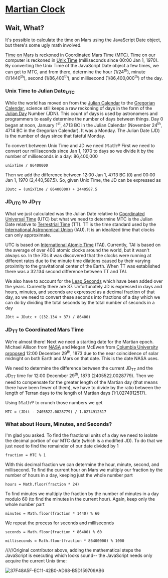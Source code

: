 # [Martian Clock](https://dkallen78.github.io/martian-clock/martianClockSVG.html)

## Wait, What?

It's possible to calculate the time on Mars using the JavaScript Date object, but there's some ugly math involved.

[Time on Mars](https://en.wikipedia.org/wiki/Timekeeping_on_Mars) is reckoned in Coordinated Mars Time (MTC). Time on our computer is reckoned in [Unix Time](https://en.wikipedia.org/wiki/Unix_time) (milliseconds since 00:00 Jan 1, 1970). By converting the Unix Time of the JavaScript Date object a few times, we can get to MTC, and from there, determine the hour (1/24<sup>th</sup>), minute (1/1440<sup>th</sup>), second (1/86,400<sup>th</sup>), and millisecond (1/86,400,000<sup>th</sup>) of the day.

### Unix Time to Julian Date<sub>UTC</sub>

While the world has moved on from the [Julian Calendar](https://en.wikipedia.org/wiki/Julian_calendar) to the [Gregorian Calendar](https://en.wikipedia.org/wiki/Gregorian_calendar), science still keeps a raw reckoning of days in the form of the [Julian Day](https://en.wikipedia.org/wiki/Julian_day) Number (JDN). This count of days is used by astronomers and programmers to easily determine the number of days between things. Day 0 began at noon, January 1<sup>st</sup>, 4713 BC in the Julian Calendar (November 24<sup>th</sup>, 4714 BC in the Gregorian Calendar). It was a Monday. The Julian Date (JD) is the number of days since that fateful Monday.

To convert between Unix Time and JD we need 𝕄𝕒𝕥𝕙® First we need to convert our milliseconds since Jan 1, 1970 to days so we divide it by the number of milliseconds in a day: 86,400,000 

`unixTime / 86400000`

Then we add the difference between 12:00 Jan 1, 4713 BC (0) and 00:00 Jan 1, 1970 (2,440,587.5). So, given Unix Time, the JD can be expressed as

`JDutc = (unixTime / 86400000) + 2440587.5`

### JD<sub>UTC</sub> to JD<sub>TT</sub>

What we just calculated was the Julian Date relative to [Coordinated Universal Time](https://en.wikipedia.org/wiki/Coordinated_Universal_Time) (UTC) but what we need to determine MTC is the Julian Date relative to [Terrestrial Time](https://en.wikipedia.org/wiki/Terrestrial_Time) (TT). TT is the time standard used by the [International Astronomical Union](https://www.iau.org/) (IAU). It is an idealized time that clocks can only approximate. 

UTC is based on [International Atomic Time](https://en.wikipedia.org/wiki/International_Atomic_Time) (TAI). Currently, TAI is based on the average of over 400 atomic clocks around the world, but it wasn't always so. In the 70s it was discovered that the clocks were running at different rates due to the minute time dilations caused by their varying proximity to the gravitational center of the Earth. When TT was established there was a 32.134 second difference between TT and TAI.

We also have to account for the [Leap Seconds](https://en.wikipedia.org/wiki/Leap_second) which have been added over the years. Currently there are 37. Unfortunately JD is expressed in days and hours, minutes, and seconds are expressed as a decimal fraction of that day, so we need to convert these seconds into fractions of a day which we can do by dividing the total seconds by the total number of seconds in a day

`JDtt = JDutc + ((32.134 + 37) / 86400)`

### JD<sub>TT</sub> to Coordinated Mars Time

We're almost there! Next we need a starting date for the Martian epoch. Michael Allison from [NASA](https://www.nasa.gov/) and Megan McEwen from [Columbia University](https://www.columbia.edu/) [proposed](https://pubs.giss.nasa.gov/docs/2000/2000_Allison_al05000n.pdf) 12:00 December 29<sup>th</sup>, 1873 due to the near coincidence of solar midnight on both Earth and Mars on that date. This is the date NASA uses. 

We need to determine the difference between the current JD<sub>TT</sub> and the JD<sub>TT</sub> time for 12:00 December 29<sup>th</sup>, 1873 (2405522.0028779). Then we need to compensate for the greater length of the Martian day (that means there have been fewer of them), we have to divide by the ratio between the length of Terran days to the length of Martian days (1:1.0274912517).

Using 𝕄𝕒𝕥𝕙® to crunch those numbers we get

`MTC = (JDtt - 2405522.0028779) / 1.0274912517`

### What about Hours, Minutes, and Seconds?

I'm glad you asked. To find the fractional units of a day we need to isolate the decimal portion of our MTC date (which is a modified JD). To do that we just need to find the remainder of our date divided by 1

`fraction = MTC % 1`

With this decimal fraction we can determine the hour, minute, second, and millisecond. To find the current hour on Mars we multiply our fraction by the number of hours in a day, keeping just the whole number part

`hours = Math.floor(fraction * 24)`

To find minutes we multiply the fraction by the number of minutes in a day modulo 60 (to find the minutes in the current hour). Again, keep only the whole number part

`minutes = Math.floor(fraction * 1440) % 60`

We repeat the process for seconds and milliseconds

`seconds = Math.floor(fraction * 86400) % 60`

`milliseconds = Math.floor(fraction * 86400000) % 1000`



/////Original contributor above, adding the mathematical steps the JavaScript is executing which looks sound-- the JavaScript needs only acquire the current Unix time:

![37F48A5F-EC11-42B0-AD68-B5D159709AB6](https://github.com/user-attachments/assets/44798780-23cd-436e-bef1-40c6c117a19c)



